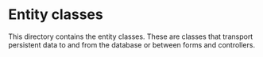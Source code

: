 # Entity classes

This directory contains the entity classes. These are classes that transport persistent data to and from the database or between forms and controllers.
